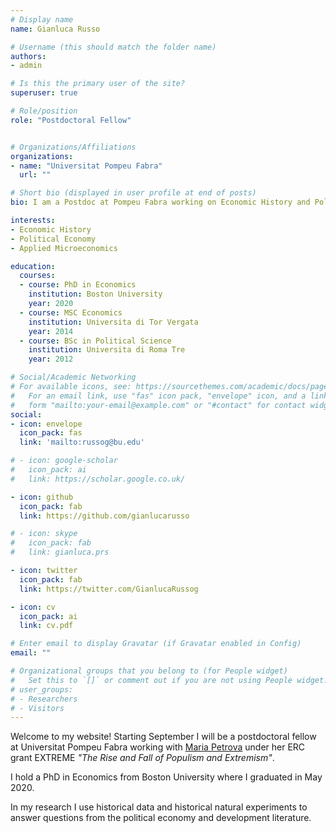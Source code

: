 ```yaml
---
# Display name
name: Gianluca Russo

# Username (this should match the folder name)
authors:
- admin

# Is this the primary user of the site?
superuser: true

# Role/position
role: "Postdoctoral Fellow"


# Organizations/Affiliations
organizations:
- name: "Universitat Pompeu Fabra"
  url: ""

# Short bio (displayed in user profile at end of posts)
bio: I am a Postdoc at Pompeu Fabra working on Economic History and Political Economy

interests:
- Economic History
- Political Economy
- Applied Microeconomics

education:
  courses:
  - course: PhD in Economics
    institution: Boston University
    year: 2020
  - course: MSC Economics
    institution: Universita di Tor Vergata
    year: 2014
  - course: BSc in Political Science
    institution: Universita di Roma Tre
    year: 2012

# Social/Academic Networking
# For available icons, see: https://sourcethemes.com/academic/docs/page-builder/#icons
#   For an email link, use "fas" icon pack, "envelope" icon, and a link in the
#   form "mailto:your-email@example.com" or "#contact" for contact widget.
social:
- icon: envelope
  icon_pack: fas
  link: 'mailto:russog@bu.edu'

# - icon: google-scholar
#   icon_pack: ai
#   link: https://scholar.google.co.uk/

- icon: github
  icon_pack: fab
  link: https://github.com/gianlucarusso

# - icon: skype
#   icon_pack: fab
#   link: gianluca.prs

- icon: twitter
  icon_pack: fab
  link: https://twitter.com/GianlucaRussog

- icon: cv
  icon_pack: ai
  link: cv.pdf

# Enter email to display Gravatar (if Gravatar enabled in Config)
email: ""

# Organizational groups that you belong to (for People widget)
#   Set this to `[]` or comment out if you are not using People widget.
# user_groups:
# - Researchers
# - Visitors
---
```

Welcome to my website! Starting September I will be a postdoctoral fellow at Universitat Pompeu Fabra working with [Maria Petrova](https://sites.google.com/site/mariapetrovaphd/) under her ERC grant EXTREME *"The Rise and Fall of Populism and Extremism"*.

I hold a PhD in Economics from Boston University where I graduated in May 2020.

In my research I use historical data and historical natural experiments to answer questions from the political economy and development literature.
